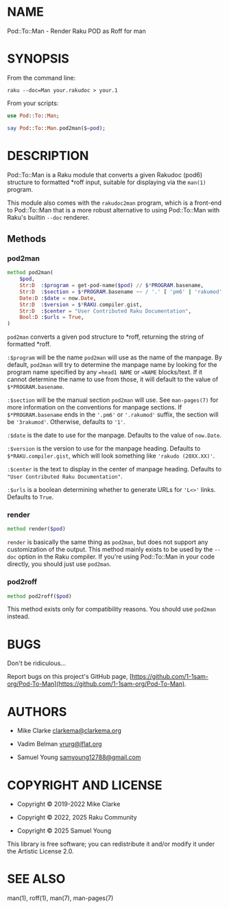 NAME
====

Pod::To::Man - Render Raku POD as Roff for man

SYNOPSIS
========

From the command line:

    raku --doc=Man your.rakudoc > your.1

From your scripts:

```raku
use Pod::To::Man;

say Pod::To::Man.pod2man($=pod);
```

DESCRIPTION
===========

Pod::To::Man is a Raku module that converts a given Rakudoc (pod6) structure to formatted *roff input, suitable for displaying via the `man(1)` program.

This module also comes with the `rakudoc2man` program, which is a front-end to Pod::To::Man that is a more robust alternative to using Pod::To::Man with Raku's builtin `--doc` renderer.

Methods
-------

### pod2man

```raku
method pod2man(
    $pod,
    Str:D  :$program = get-pod-name($pod) // $*PROGRAM.basename,
    Str:D  :$section = $*PROGRAM.basename ~~ / '.' [ 'pm6' | 'rakumod' ] $ / ?? '3rakumod' !! '1',
    Date:D :$date = now.Date,
    Str:D  :$version = $*RAKU.compiler.gist,
    Str:D  :$center = "User Contributed Raku Documentation",
    Bool:D :$urls = True,
)
```

`pod2man` converts a given pod structure to *roff, returning the string of formatted *roff.

`:$program` will be the name `pod2man` will use as the name of the manpage. By default, `pod2man` will try to determine the manpage name by looking for the program name specified by any `=head1 NAME` or `=NAME` blocks/text. If it cannot determine the name to use from those, it will default to the value of `$*PROGRAM.basename`.

`:$section` will be the manual section `pod2man` will use. See `man-pages(7)` for more information on the conventions for manpage sections. If `$*PROGRAM.basename` ends in the `'.pm6'` or `'.rakumod'` suffix, the section will be `'3rakumod'`. Otherwise, defaults to `'1'`.

`:$date` is the date to use for the manpage. Defaults to the value of `now.Date`.

`:$version` is the version to use for the manpage heading. Defaults to `$*RAKU.compiler.gist`, which will look something like `'rakudo (20XX.XX)'`.

`:$center` is the text to display in the center of manpage heading. Defaults to `"User Contributed Raku Documentation"`.

`:$urls` is a boolean determining whether to generate URLs for `'L<>'` links. Defaults to `True`.

### render

```raku
method render($pod)
```

`render` is basically the same thing as `pod2man`, but does not support any customization of the output. This method mainly exists to be used by the `--doc` option in the Raku compiler. If you're using Pod::To::Man in your code directly, you should just use `pod2man`.

### pod2roff

```raku
method pod2roff($pod)
```

This method exists only for compatibility reasons. You should use `pod2man` instead.

BUGS
====

Don't be ridiculous...

Report bugs on this project's GitHub page, [https://github.com/1-1sam-org/Pod-To-Man](https://github.com/1-1sam-org/Pod-To-Man).

AUTHORS
=======

  * Mike Clarke <clarkema@clarkema.org>

  * Vadim Belman <vrurg@lflat.org>

  * Samuel Young <samyoung12788@gmail.com>

COPYRIGHT AND LICENSE
=====================

  * Copyright © 2019-2022 Mike Clarke

  * Copyright © 2022, 2025 Raku Community

  * Copyright © 2025 Samuel Young

This library is free software; you can redistribute it and/or modify it under the Artistic License 2.0.

SEE ALSO
========

man(1), roff(1), man(7), man-pages(7)

